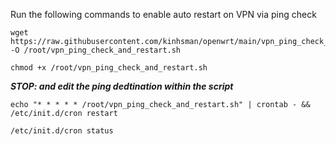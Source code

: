 Run the following commands to enable auto restart on VPN via ping check
```
wget https://raw.githubusercontent.com/kinhsman/openwrt/main/vpn_ping_check_and_restart.sh -O /root/vpn_ping_check_and_restart.sh
```

```
chmod +x /root/vpn_ping_check_and_restart.sh
```

***STOP: and edit the ping dedtination within the script***

```
echo "* * * * * /root/vpn_ping_check_and_restart.sh" | crontab - && /etc/init.d/cron restart
```

```
/etc/init.d/cron status
```
